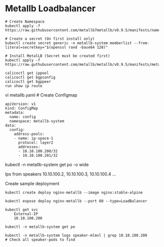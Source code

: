 # Metallb Loadbalancer


```
# Create Namespace
kubectl apply -f https://raw.githubusercontent.com/metallb7metallb/v0.9.5/manifests/namespace.yaml

# Create a secret (On first install only)
kubectl create secret generic -n metallb-system memberlist --from-literal=secretkey="$(openssl rand -base64 128)"

# Install MetalLB (Secret must be created first)
kubectl apply -f https://raw.guthubusercontent.com/metallb/metallb/v0.9.5/manifests/metalib.yaml

```



```
calicoctl get ippool
calicoctl get bgpconfig
calicoctl get bgppeer
run show ip route

```

vi metallb.yaml # Create Configmap
```
apiVersion: v1
kind: ConfigMap
metadata:
  name: config
  namespace: metallb-system
data:
  config:
    address-pools:
    - name: ip-space-1
      protocol: layer2
      addresses:
      - 10.10.100.200/32
      - 10.10.100.201/32

```
kubectl -n metallb-system get po -o wide

Ips from speakers 10.10.100.2, 10.10.100.3, 10.10.100.4 ...



Create sample deployment
```
kubectl create deploy nginx-metallb --image nginx:stable-alpine

kubectl expose deploy nginx-metallb --port 80 --type=LoadBalancer

kubectl get svc
    External-IP 
    10.10.100.200 

kubectl -n metallb-system get po

kubectl -n metallb-system logs speaker-mlmvl | grep 10.10.100.200
# Check all speaker-pods to find
```
